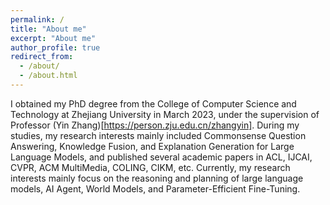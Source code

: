 ```yaml
---
permalink: /
title: "About me"
excerpt: "About me"
author_profile: true
redirect_from: 
  - /about/
  - /about.html
---
```

I obtained my PhD degree from the College of Computer Science and Technology at Zhejiang University in March 2023, under the supervision of Professor (Yin Zhang)[https://person.zju.edu.cn/zhangyin]. During my studies, my research interests mainly included Commonsense Question Answering, Knowledge Fusion, and Explanation Generation for Large Language Models, and published several academic papers in ACL, IJCAI, CVPR, ACM MultiMedia, COLING, CIKM, etc. Currently, my research interests mainly focus on the reasoning and planning of large language models, AI Agent, World Models, and Parameter-Efficient Fine-Tuning.
